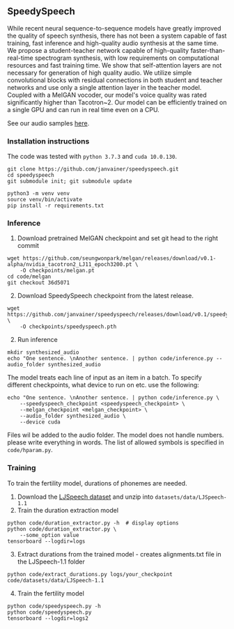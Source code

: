 ## SpeedySpeech

While recent neural sequence-to-sequence models have greatly improved the quality of speech synthesis, 
there has not been a system capable of 
fast training, fast inference and
high-quality audio synthesis at the same time. 
We propose a student-teacher network 
capable of high-quality faster-than-real-time spectrogram synthesis, with low requirements on computational resources and fast training time.
We show that self-attention layers are not necessary for generation of high quality audio. 
We utilize simple convolutional blocks with residual connections in both student and teacher networks and use only a single attention layer in the teacher model.
Coupled with a MelGAN vocoder, our model's voice quality was rated significantly higher than Tacotron~2.
Our model can be efficiently trained on a single GPU and can run in real time even on a 
CPU.

See our audio samples [here](https://janvainer.github.io/speedyspeech/).

### Installation instructions
The code was tested with `python 3.7.3` and `cuda 10.0.130`.

```
git clone https://github.com/janvainer/speedyspeech.git
cd speedyspeech
git submodule init; git submodule update

python3 -m venv venv
source venv/bin/activate
pip install -r requirements.txt
```

### Inference
1. Download pretrained MelGAN checkpoint and set git head to the right commit
```
wget https://github.com/seungwonpark/melgan/releases/download/v0.1-alpha/nvidia_tacotron2_LJ11_epoch3200.pt \
    -O checkpoints/melgan.pt
cd code/melgan
git checkout 36d5071
```

2. Download SpeedySpeech checkpoint from the latest release.
```
wget https://github.com/janvainer/speedyspeech/releases/download/v0.1/speedyspeech.pth \
    -O checkpoints/speedyspeech.pth
```

2. Run inference
```
mkdir synthesized_audio
echo "One sentence. \nAnother sentence. | python code/inference.py --audio_folder synthesized_audio
```
The model treats each line of input as an item in a batch.
To specify different checkpoints, what device to run on etc. use the following:
```
echo "One sentence. \nAnother sentence. | python code/inference.py \
    --speedyspeech_checkpoint <speedyspeech_checkpoint> \
    --melgan_checkpoint <melgan_checkpoint> \
    --audio_folder synthesized_audio \
    --device cuda
```

Files wil be added to the audio folder. The model does not handle numbers. please write everything in words.
The list of allowed symbols is specified in ```code/hparam.py```. 

### Training
To train the fertility model, durations of phonemes are needed.

1. Download the [LJSpeech dataset](https://keithito.com/LJ-Speech-Dataset/) and unzip into `datasets/data/LJSpeech-1.1`
2. Train the duration extraction model
```
python code/duration_extractor.py -h  # display options
python code/duration_extractor.py \
    --some_option value
tensorboard --logdir=logs
```
3. Extract durations from the trained model - creates alignments.txt file in the LJSpeech-1.1 folder
```
python code/extract_durations.py logs/your_checkpoint code/datasets/data/LJSpeech-1.1
```
4. Train the fertility model
```
python code/speedyspeech.py -h
python code/speedyspeech.py
tensorboard --logdir=logs2
```
